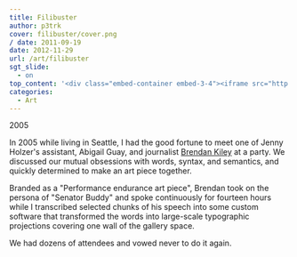 ```yaml
---
title: Filibuster
author: p3trk
cover: filibuster/cover.png
/ date: 2011-09-19
date: 2012-11-29
url: /art/filibuster
sgt_slide:
  - on
top_content: '<div class="embed-container embed-3-4"><iframe src="http://player.vimeo.com/video/22527248?title=0&amp;byline=0&amp;portrait=0&amp;autoplay=1" frameborder="0" width="100%" height="500"></iframe></div>'
categories:
  - Art
---
```

2005


In 2005 while living in Seattle, I had the good fortune to meet one of Jenny Holzer's assistant, Abigail Guay, and journalist <a href="http://www.thestranger.com/authors/1124/brendan-kiley" target="_blank">Brendan Kiley</a> at a party. We discussed our mutual obsessions with words, syntax, and semantics, and quickly determined to make an art piece together.

Branded as a "Performance endurance art piece", Brendan took on the persona of "Senator Buddy" and spoke continuously for fourteen hours while I transcribed selected chunks of his speech into some custom software that transformed the words into large-scale typographic projections covering one wall of the gallery space.

We had dozens of attendees and vowed never to do it again.
